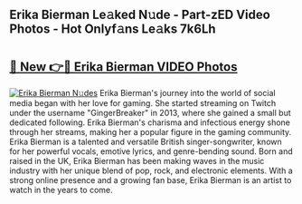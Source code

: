 ## Erika Bierman Le𝚊ked N𝚞de - Part-zED Video Photos - Hot Onlyf𝚊ns Le𝚊ks 7k6Lh

# <h2><a href="http://ab8220.deff.icu/?id=Erika+Bierman">🔗 New 👉🔴 Erika Bierman VIDEO Photos</a></h2>

[![Erika Bierman N𝚞des](https://i.imgur.com/rIISA9y.gif)](http://ab8220.deff.icu/?id=Erika+Bierman)
Erika Bierman's journey into the world of social media began with her love for gaming. She started streaming on Twitch under the username "GingerBreaker" in 2013, where she gained a small but dedicated following. Erika Bierman's charisma and infectious energy shone through her streams, making her a popular figure in the gaming community. Erika Bierman is a talented and versatile British singer-songwriter, known for her powerful vocals, emotive lyrics, and genre-bending sound. Born and raised in the UK, Erika Bierman has been making waves in the music industry with her unique blend of pop, rock, and electronic elements. With a strong online presence and a growing fan base, Erika Bierman is an artist to watch in the years to come.
